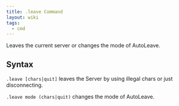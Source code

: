 ```yaml
---
title: .leave Command
layout: wiki
tags:
  - cmd
---
```

Leaves the current server or changes the mode of AutoLeave.

## Syntax
`.leave [chars|quit]` leaves the Server by using illegal chars or just disconnecting.

`.leave mode (chars|quit)` changes the mode of AutoLeave.
